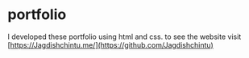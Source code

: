 # portfolio
I developed these portfolio using html and css. to see the website visit [https://Jagdishchintu.me/](https://github.com/Jagdishchintu)
